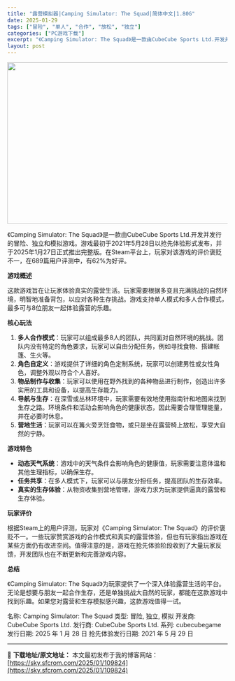 ```yaml
---
title: "露营模拟器|Camping Simulator: The Squad|简体中文|1.80G"
date: 2025-01-29
tags: ["冒险", "单人", "合作", "放松", "独立"]
categories: ["PC游戏下载"]
excerpt: "《Camping Simulator: The Squad》是一款由CubeCube Sports Ltd.开发并发行的冒险、独立和模拟游戏。游戏最初于2021年5月28日以抢先体验形式发布，并于2025年1月27日正式推出完整版。在Steam平台上，玩家对该游戏的评价褒贬不一，在689篇用户评测中&hellip;"
layout: post
---
```


<img class="aligncenter size-full wp-image-109825" src="https://sky.sfcrom.com/wp-content/uploads/2025/01/2025012908503370.webp" alt="" width="660" height="370" />

《Camping Simulator: The Squad》是一款由CubeCube Sports Ltd.开发并发行的冒险、独立和模拟游戏。游戏最初于2021年5月28日以抢先体验形式发布，并于2025年1月27日正式推出完整版。在Steam平台上，玩家对该游戏的评价褒贬不一，在689篇用户评测中，有62%为好评。

<strong>游戏概述</strong>

这款游戏旨在让玩家体验真实的露营生活。玩家需要根据多变且充满挑战的自然环境，明智地准备背包，以应对各种生存挑战。游戏支持单人模式和多人合作模式，最多可与8位朋友一起体验露营的乐趣。

<strong>核心玩法</strong>
<ol>
 	<li><strong>多人合作模式</strong>：玩家可以组成最多8人的团队，共同面对自然环境的挑战。团队内没有特定的角色要求，玩家可以自由分配任务，例如寻找食物、搭建帐篷、生火等。</li>
 	<li><strong>角色自定义</strong>：游戏提供了详细的角色定制系统，玩家可以创建男性或女性角色，调整外观以符合个人喜好。</li>
 	<li><strong>物品制作与收集</strong>：玩家可以使用在野外找到的各种物品进行制作，创造出许多实用的工具和设备，以提高生存能力。</li>
 	<li><strong>导航与生存</strong>：在深雪或丛林环境中，玩家需要有效地使用指南针和地图来找到生存之路。环境条件和活动会影响角色的健康状态，因此需要合理管理能量，并在必要时休息。</li>
 	<li><strong>营地生活</strong>：玩家可以在篝火旁烹饪食物，或只是坐在露营椅上放松，享受大自然的宁静。</li>
</ol>
<strong>游戏特色</strong>
<ul>
 	<li><strong>动态天气系统</strong>：游戏中的天气条件会影响角色的健康值，玩家需要注意体温和其他生理指标，以确保生存。</li>
 	<li><strong>任务共享</strong>：在多人模式下，玩家可以与朋友分担任务，提高团队的生存效率。</li>
 	<li><strong>真实的生存体验</strong>：从物资收集到营地管理，游戏力求为玩家提供逼真的露营和生存体验。</li>
</ul>
<strong>玩家评价</strong>

根据Steam上的用户评测，玩家对《Camping Simulator: The Squad》的评价褒贬不一。一些玩家赞赏游戏的合作模式和真实的露营体验，但也有玩家指出游戏在某些方面仍有改进空间。值得注意的是，游戏在抢先体验阶段收到了大量玩家反馈，开发团队也在不断更新和完善游戏内容。

<strong>总结</strong>

《Camping Simulator: The Squad》为玩家提供了一个深入体验露营生活的平台。无论是想要与朋友一起合作生存，还是单独挑战大自然的玩家，都能在这款游戏中找到乐趣。如果您对露营和生存模拟感兴趣，这款游戏值得一试。

名称: Camping Simulator: The Squad
类型: 冒险, 独立, 模拟
开发商: CubeCube Sports Ltd.
发行商: CubeCube Sports Ltd.
系列: cubecubegame
发行日期: 2025 年 1 月 28 日
抢先体验发行日期: 2021 年 5 月 29 日

---
📖 **下载地址/原文地址：** 本文最初发布于我的博客网站：[https://sky.sfcrom.com/2025/01/109824](https://sky.sfcrom.com/2025/01/109824)
